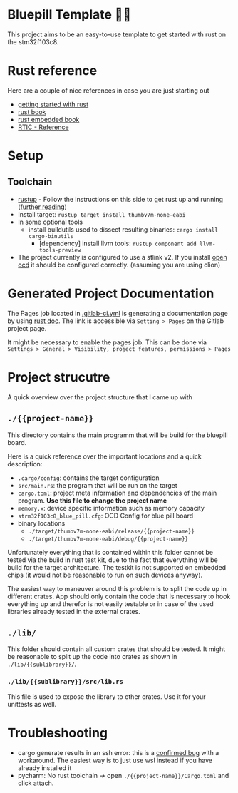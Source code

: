 Bluepill Template 🔵💊
=========

This project aims to be an easy-to-use template to get started with rust on the stm32f103c8.

# Rust reference
Here are a couple of nice references in case you are just starting out
- [getting started with rust](https://www.rust-lang.org/learn/get-started)
- [rust book](https://doc.rust-lang.org/book/)
- [rust embedded book](https://docs.rust-embedded.org/book/)
- [RTIC - Reference](https://rtic.rs/1/book/en/)

# Setup
## Toolchain
 - [rustup](rustup.rs/) - Follow the instructions on this side to get rust up and running 
([further reading](https://www.rust-lang.org/learn/get-started))
 - Install target: `rustup target install thumbv7m-none-eabi`
 - In some optional tools
   - install buildutils used to dissect resulting binaries: `cargo install cargo-binutils`
     - [dependency] install llvm tools: `rustup component add llvm-tools-preview`
 - The project currently is configured to use a stlink v2. If you install [open ocd](https://openocd.org) it should be 
configured correctly. (assuming you are using clion)


# Generated Project Documentation
The Pages job located in [.gitlab-ci.yml](./.gitlab-ci.yml) is generating a documentation page by using 
[rust doc](https://doc.rust-lang.org/rustdoc/what-is-rustdoc.html). The link is accessible via `Setting > Pages` on the 
Gitlab project page.

It might be necessary to enable the pages job. This can be done via 
`Settings > General > Visibility, project features, permissions > Pages`


# Project strucutre
A quick overview over the project structure that I came up with

## `./{{project-name}}`
This directory contains the main programm that will be build for the bluepill board. 

Here is a quick reference over the important locations and a quick description:
 - `.cargo/config`: contains the target configuration
 - `src/main.rs`: the program that will be run on the target
 - `cargo.toml`: project meta information and dependencies of the main program. **Use this file to change the project name**
 - `memory.x`: device specific information such as memory capacity
 - `strm32f103c8_blue_pill.cfg`: OCD Config for blue pill board
 - binary locations
   - `./target/thumbv7m-none-eabi/release/{{project-name}}`
   - `./target/thumbv7m-none-eabi/debug/{{project-name}}`

Unfortunately everything that is contained within this folder cannot be tested via the build in rust test kit, due
to the fact that everything will be build for the target architecture.
The testkit is not supported on embedded chips (it would not be reasonable to run on such devices anyway).

The easiest way to maneuver around this problem is to split the code up in different crates.
App should only contain the code that is necessary to hook everything up and therefor is not easily testable or in case 
of the used libraries already tested in the external crates.

## `./lib/`
This folder should contain all custom crates that should be tested. It might be reasonable to split up the code into 
crates as shown in `./lib/{{sublibrary}}/`.

### `./lib/{{sublibrary}}/src/lib.rs`
This file is used to expose the library to other crates.
Use it for your unittests as well. 


# Troubleshooting
- cargo generate results in an ssh error: this is a [confirmed bug](https://github.com/cargo-generate/cargo-generate/issues/630) with a workaround. The easiest way is to just use wsl instead if you have already installed it
- pycharm: No rust toolchain -> open `./{{project-name}}/Cargo.toml` and click attach.  